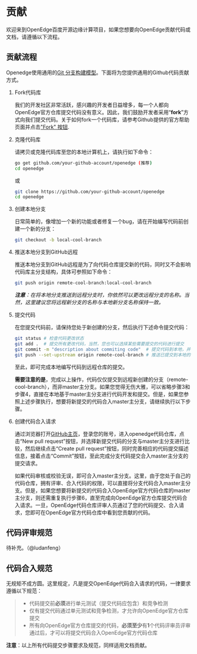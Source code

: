 # 贡献

欢迎来到OpenEdge百度开源边缘计算项目，如果您想要向OpenEdge贡献代码或文档，请遵循以下流程。

## 贡献流程

Openedge使用通用的[Git 分支构建模型](http://nvie.com/posts/a-successful-git-branching-model/)。下面将为您提供通用的Github代码贡献方式。

1. Fork代码库

   我们的开发社区非常活跃，感兴趣的开发者日益增多，每一个人都向OpenEdge官方仓库提交代码没有意义。因此，我们鼓励开发者采用“**fork**”方式向我们提交代码。关于如何fork一个代码库，请参考Github提供的官方帮助页面并点击["Fork" 按钮](https://help.github.com/articles/fork-a-repo/).

2. 克隆代码库

   请拷贝或克隆代码库至您的本地计算机上，请执行如下命令：
   ```bash
   go get github.com/your-github-account/openedge (推荐)
   cd openedge
   ```
   或
   ```bash
   git clone https://github.com/your-github-account/openedge
   cd openedge
   ```

3. 创建本地分支

   日常简单的，像增加一个新的功能或者修复一个bug，请在开始编写代码前创建一个新的分支：

   ```bash
   git checkout -b local-cool-branch
   ```

4. 推送本地分支到GitHub远程

   推送本地分支到GitHub远程是为了向代码仓库提交新的代码，同时又不会影响代码库主分支结构，具体可参照如下命令：

   ```bash
   git push origin remote-cool-branch:local-cool-branch
   ```

   _**注意**：在将本地分支推送到远程分支时，你依然可以更改远程分支的名称。当然，这里建议您将远程新分支的名称与本地新分支名称保持一致。_

5. 提交代码

   在您提交代码前，请保持您处于新创建的分支，然后执行下述命令提交代码：

   ```bash
   git status # 检查代码更改状态
   git add .  # 提交所有更改代码，当然，您也可以选择某些需要提交的代码进行提交
   git commit -m "description about commiting code"  # 提交代码到本地，并撰写代码提交描述信息
   git push --set-upstream origin remote-cool-branch # 推送已提交到本地的代码到远程仓库
   ```
   
   至此，即可完成本地编写代码到远程仓库的提交。
   
   **需要注意的是**，完成以上操作，代码仅仅提交到远程新创建的分支（remote-cool-branch），而非master主分支。如果您觉得无伤大雅，可以省略步骤3和步骤4，直接在本地基于master主分支进行代码开发和提交。但是，如果您参照上述步骤执行，想要将新提交的代码合入master主分支，请继续执行以下步骤。

6. 创建代码合入请求

   通过浏览器打开[GitHub主页](https://github.com)，登录您的账号，进入openedge代码仓库，点击“New pull request”按钮，并选择新提交代码的分支与master主分支进行比较，然后继续点击“Create pull request”按钮，同时完善相应的代码提交描述信息，接着点击“Commit”按钮，至此完成分支代码提交合入master主分支的提交请求。

   如果代码审核或校验无误，即可合入master主分支。这里，由于您处于自己的代码仓库，拥有评审、合入代码的权限，可以直接将分支代码合入master主分支。但是，如果您想要将新提交的代码合入OpenEdge官方代码仓库的master主分支，则还需重复执行步骤6，直至完成向OpenEdge官方仓库提交代码合入请求。一旦，OpenEdge代码仓库评审人员通过了您的代码提交、合入请求，您即可在OpenEdge官方代码仓库中看到您贡献的代码。

## 代码评审规范

待补充。（@ludanfeng）

## 代码合入规范

无规矩不成方圆。这里规定，凡是提交OpenEdge代码合入请求的代码，一律要求遵循以下规范：

> + 代码提交前**必须**进行单元测试（提交代码应包含）和竞争检测
> + 仅有提交代码通过单元测试和竞争检测，才允许向OpenEdge官方仓库提交
> + 所有向OpenEdge官方仓库提交的代码，**必须至少**有**1**个代码评审员评审通过后，才可以将提交代码合入OpenEdge官方代码仓库

**注意**：以上所有代码提交步骤要求及规范，同样适用文档贡献。